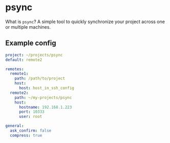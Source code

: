 # psync

What is `psync`? A simple tool to quickly synchronize your project across one or multiple machines.

## Example config
```yml
project: ~/projects/psync
default: remote2

remotes:
  remote1:
    path: /path/to/project
    host:
      host: host_in_ssh_config
  remote2:
    path: ~/my-projects/psync
    host:
      hostname: 192.168.1.223
      port: 10333
      user: root

general:
  ask_confirm: false
  compress: true
```
